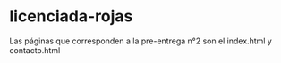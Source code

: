 # licenciada-rojas
Las páginas que corresponden a la pre-entrega n°2 son el index.html y contacto.html
